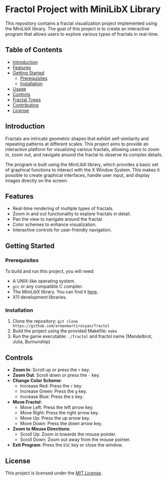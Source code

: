# Fractol Project with MiniLibX Library

This repository contains a fractal visualization project implemented using the MiniLibX library. The goal of this project is to create an interactive program that allows users to explore various types of fractals in real-time.

## Table of Contents

- [Introduction](#introduction)
- [Features](#features)
- [Getting Started](#getting-started)
  - [Prerequisites](#prerequisites)
  - [Installation](#installation)
- [Usage](#usage)
- [Controls](#controls)
- [Fractal Types](#fractal-types)
- [Contributing](#contributing)
- [License](#license)

## Introduction

Fractals are intricate geometric shapes that exhibit self-similarity and repeating patterns at different scales. This project aims to provide an interactive platform for visualizing various fractals, allowing users to zoom in, zoom out, and navigate around the fractal to observe its complex details.

The program is built using the MiniLibX library, which provides a basic set of graphical functions to interact with the X Window System. This makes it possible to create graphical interfaces, handle user input, and display images directly on the screen.

## Features

- Real-time rendering of multiple types of fractals.
- Zoom in and out functionality to explore fractals in detail.
- Pan the view to navigate around the fractal.
- Color schemes to enhance visualization.
- Interactive controls for user-friendly navigation.

## Getting Started

### Prerequisites
To build and run this project, you will need:

- A UNIX-like operating system.
- `gcc` or any compatible C compiler.
- The MiniLibX library. You can find it [here](https://github.com/42Paris/minilibx-linux).
- X11 development libraries.

### Installation
1. Clone the repository: `git clone https://github.com/armanmartirosyan/fractol`
2. Build the project using the provided Makefile: `make`
3. Run the game executable: `./fractol` and fractol name (Mandelbrot, Julia, Burnunship)

## Controls

- **Zoom In**: Scroll up or press the `+` key.
- **Zoom Out**: Scroll down or press the `-` key.
- **Change Color Scheme**:
  - Increase Red: Press the `r` key.
  - Increase Green: Press the `g` key.
  - Increase Blue: Press the `b` key.
- **Move Fractol**:
  - Move Left: Press the left arrow key.
  - Move Right: Press the right arrow key.
  - Move Up: Press the up arrow key.
  - Move Down: Press the down arrow key.
- **Zoom to Mouse Directions**:
  - Scroll Up: Zoom in towards the mouse pointer.
  - Scroll Down: Zoom out away from the mouse pointer.
- **Exit Program**: Press the `ESC` key or close the window.

## License
This project is licensed under the [MIT License](LICENSE).
